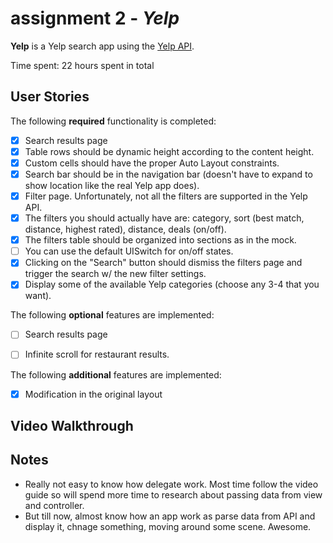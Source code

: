 # assignment 2 - *Yelp*

**Yelp** is a Yelp search app using the [Yelp API](http://www.yelp.com/developers/documentation/v2/search_api).

Time spent: 22 hours spent in total

## User Stories

The following **required** functionality is completed:

- [X] Search results page
- [X] Table rows should be dynamic height according to the content height.
- [X] Custom cells should have the proper Auto Layout constraints.
- [X] Search bar should be in the navigation bar (doesn't have to expand to show location like the real Yelp app does).
- [X] Filter page. Unfortunately, not all the filters are supported in the Yelp API.
- [X] The filters you should actually have are: category, sort (best match, distance, highest rated), distance, deals (on/off).
- [X] The filters table should be organized into sections as in the mock.
- [ ] You can use the default UISwitch for on/off states.
- [X] Clicking on the "Search" button should dismiss the filters page and trigger the search w/ the new filter settings.
- [X] Display some of the available Yelp categories (choose any 3-4 that you want).

The following **optional** features are implemented:

- [ ] Search results page
- [ ] Infinite scroll for restaurant results.


The following **additional** features are implemented:

- [X] Modification in the original layout


## Video Walkthrough



## Notes

* Really not easy to know how delegate work. Most time follow the video guide so will spend more time to research about passing data from view and controller.
* But till now, almost know how an app work as parse data from API and display it, chnage something, moving around some scene. Awesome.

